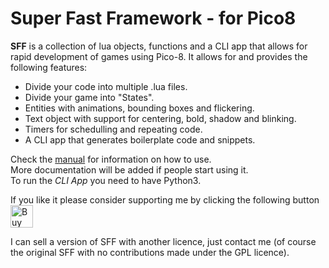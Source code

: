 # Super Fast Framework - for Pico8

__SFF__ is a collection of lua objects, functions and a CLI app that allows for rapid development of games using Pico-8.
It allows for and provides the following features:  
- Divide your code into multiple .lua files.
- Divide your game into "States".
- Entities with animations, bounding boxes and flickering.
- Text object with support for centering, bold, shadow and blinking.
- Timers for schedulling and repeating code.
- A CLI app that generates boilerplate code and snippets.

Check the [manual](https://github.com/Rombusevil/sff/blob/master/docs/manual.md)  for information on how to use.  
More documentation will be added if people start using it.  
To run the _CLI App_ you need to have Python3.  

If you like it please consider supporting me by clicking the following button   <a href='https://ko-fi.com/H2H88K98' target='_blank'><img height='36' style='border:0px;height:36px;' src='https://az743702.vo.msecnd.net/cdn/kofi4.png?v=0' border='0' alt='Buy Me a Coffee at ko-fi.com' /></a>

I can sell a version of SFF with another licence, just contact me (of course the original SFF with no contributions made under the GPL licence).
